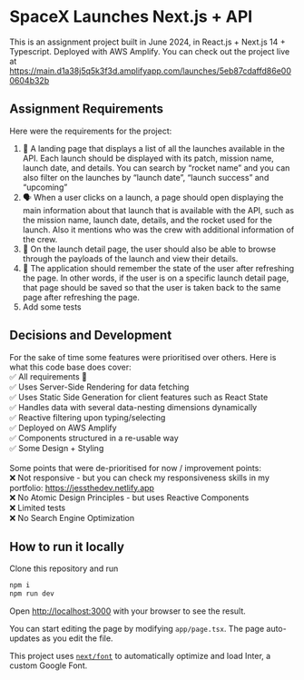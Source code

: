 # SpaceX Launches Next.js + API

This is an assignment project built in June 2024, in React.js + Next.js 14 + Typescript. Deployed with AWS Amplify.
You can check out the project live at https://main.d1a38j5q5k3f3d.amplifyapp.com/launches/5eb87cdaffd86e000604b32b

## Assignment Requirements
Here were the requirements for the project:

1. 🛬 A landing page that displays a list of all the launches available in the API. Each
launch should be displayed with its patch, mission name, launch date, and details.
You can search by “rocket name” and you can also filter on the launches by “launch
date”, “launch success” and “upcoming”
2. 🗣 When a user clicks on a launch, a page should open displaying the main
information about that launch that is available with the API, such as the mission
name, launch date, details, and the rocket used for the launch. Also it mentions
who was the crew with additional information of the crew.
3. 🚀 On the launch detail page, the user should also be able to browse through the
payloads of the launch and view their details.
4. 🧠 The application should remember the state of the user after refreshing the page.
In other words, if the user is on a specific launch detail page, that page should be
saved so that the user is taken back to the same page after refreshing the page.
5. Add some tests


## Decisions and Development

For the sake of time some features were prioritised over others. Here is what this code base does cover:
<br/>
✅ All requirements 💯 <br/>
✅ Uses Server-Side Rendering for data fetching <br/>
✅ Uses Static Side Generation for client features such as React State<br/>
✅ Handles data with several data-nesting dimensions dynamically<br/>
✅ Reactive filtering upon typing/selecting<br/>
✅ Deployed on AWS Amplify<br/>
✅ Components structured in a re-usable way<br/>
✅ Some Design + Styling<br/>
<br/>
Some points that were de-prioritised for now / improvement points:
<br/>
❌ Not responsive - but you can check my responsiveness skills in my portfolio: https://jessthedev.netlify.app<br/>
❌ No Atomic Design Principles - but uses Reactive Components<br/>
❌ Limited tests<br/>
❌ No Search Engine Optimization<br/>


## How to run it locally

Clone this repository and run

```bash
npm i
npm run dev
```

Open [http://localhost:3000](http://localhost:3000) with your browser to see the result.

You can start editing the page by modifying `app/page.tsx`. The page auto-updates as you edit the file.

This project uses [`next/font`](https://nextjs.org/docs/basic-features/font-optimization) to automatically optimize and load Inter, a custom Google Font.
